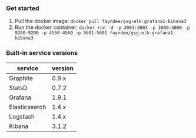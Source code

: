 ### Get started
1. Pull the docker image: `docker pull fayndee/gsg-elk:grafana1-kibana3`
2. Run the docker container: `docker run -d -p 2003:2003 -p 3000:3000 -p 9200:9200 -p 4560:4560 -p 5601:5601 fayndee/gsg-elk:grafana1-kibana3`

### Built-in service versions

service       | version
------------- | --------
Graphite      | 0.9.x
StatsD        | 0.7.2
Grafana       | 1.9.1
Elasticsearch | 1.4.x
Logstash      | 1.4.x
Kibana        | 3.1.2
